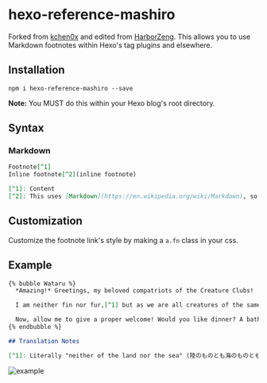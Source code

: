 # hexo-reference-mashiro

Forked from [kchen0x](https://github.com/kchen0x/hexo-reference) and edited from [HarborZeng](https://github.com/HarborZeng/hexo-reference/blob/master/src/footnotes.js). This allows you to use Markdown footnotes within Hexo's tag plugins and elsewhere.

## Installation

```
npm i hexo-reference-mashiro --save
```

**Note:** You MUST do this within your Hexo blog's root directory.

## Syntax

### Markdown

```markdown
Footnote[^1]
Inline footnote[^2](inline footnote)

[^1]: Content
[^2]: This uses [Markdown](https://en.wikipedia.org/wiki/Markdown), so you can add links here and the likes.
```

## Customization

Customize the footnote link's style by making a `a.fn` class in your css.

## Example

```markdown
{% bubble Wataru %}
  *Amazing!* Greetings, my beloved compatriots of the Creature Clubs!

  I am neither fin nor fur,[^1] but as we are all creatures of the same world, I shall entertain each and every one of you amicably in our time here together!

  Now, allow me to give a proper welcome! Would you like dinner? A bath? Or would you like...*me?*
{% endbubble %}

## Translation Notes

[^1]: Literally "neither of the land nor the sea" (陸のものとも海のものともつかない). It's modified from a [proverb](https://www.google.com/books/edition/英語のことわざ、 イディオム、フレーズ/f9eJCgAAQBAJ) meaning "neither fish nor fowl"—hard to predict.
```

![example](https://raw.githubusercontent.com/watatomo/hexo-reference-mashiro/master/example.gif)
